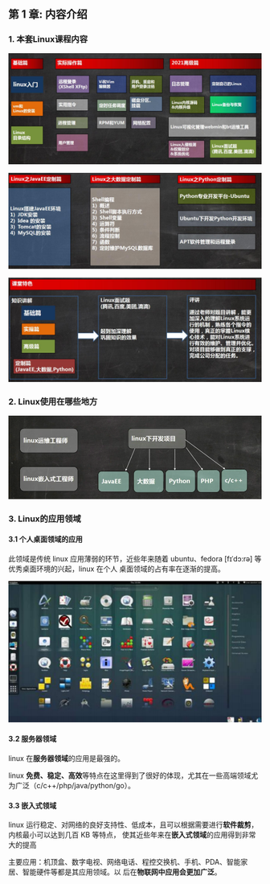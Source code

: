 ## 第 1 章: 内容介绍

### 1. 本套Linux课程内容

![image-20201215111302437](assets/image-20201215111302437-1615532929977.png)

![image-20201215111320264](assets/image-20201215111320264-1615532929978.png)

![image-20201215111346432](assets/image-20201215111346432-1615532929978.png)

### 2. Linux使用在哪些地方

![image-20201215111831239](assets/image-20201215111831239-1615532929978.png)

### 3. Linux的应用领域

#### 3.1 个人桌面领域的应用

此领域是传统 linux 应用薄弱的环节，近些年来随着 ubuntu、fedora [fɪˈdɔ:rə] 等优秀桌面环境的兴起，linux 在个人 桌面领域的占有率在逐渐的提高。

![image-20201215112028902](assets/image-20201215112028902-1615532929978.png)

#### 3.2 服务器领域

linux 在**服务器领域**的应用是最强的。

linux **免费、稳定、高效**等特点在这里得到了很好的体现，尤其在一些高端领域尤为广泛（c/c++/php/java/python/go）。

#### 3.3 嵌入式领域

linux 运行稳定、对网络的良好支持性、低成本，且可以根据需要进行**软件裁剪**，内核最小可以达到几百 KB 等特点， 使其近些年来在**嵌入式领域**的应用得到非常大的提高

主要应用：机顶盒、数字电视、网络电话、程控交换机、手机、PDA、智能家居、智能硬件等都是其应用领域。以 后在**物联网中应用会更加广泛**。